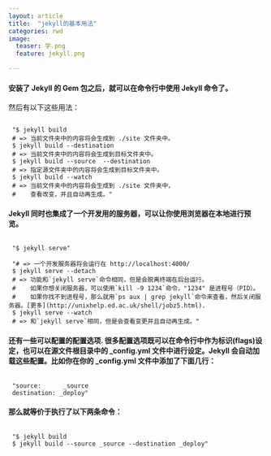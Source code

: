 ```yaml
---
layout: article
title:  "jekyll的基本用法"
categories: rwd
image:
  teaser: 学.png
  feature: jekyll.png

---
```


#### 安装了 Jekyll 的 Gem 包之后，就可以在命令行中使用 Jekyll 命令了。

然后有以下这些用法：

<code>
 "$ jekyll build
 # => 当前文件夹中的内容将会生成到 ./site 文件夹中。 
 $ jekyll build --destination <destination>
 # => 当前文件夹中的内容将会生成到目标文件夹<destination>中。
 $ jekyll build --source <source> --destination <destination>
 # => 指定源文件夹<source>中的内容将会生成到目标文件夹<destination>中。
 $ jekyll build --watch
 # => 当前文件夹中的内容将会生成到 ./site 文件夹中，
 #    查看改变，并且自动再生成。"
</code>

#### Jekyll 同时也集成了一个开发用的服务器，可以让你使用浏览器在本地进行预览。

<code>
 "$ jekyll serve"
</code>

<code> 
 "# => 一个开发服务器将会运行在 http://localhost:4000/
 $ jekyll serve --detach
 # => 功能和`jekyll serve`命令相同，但是会脱离终端在后台运行。
 #    如果你想关闭服务器，可以使用`kill -9 1234`命令，"1234" 是进程号（PID）。
 #    如果你找不到进程号，那么就用`ps aux | grep jekyll`命令来查看，然后关闭服务器。[更多](http://unixhelp.ed.ac.uk/shell/jobz5.html).
 $ jekyll serve --watch
 # => 和`jekyll serve`相同，但是会查看变更并且自动再生成。"
</code>
 
#### 还有一些可以配置的配置选项. 很多配置选项既可以在命令行中作为标识(flags)设定，也可以在源文件根目录中的 _config.yml 文件中进行设定。Jekyll 会自动加载这些配置。比如你在你的 _config.yml 文件中添加了下面几行：

<code>
 "source:      _source
 destination: _deploy"
</code>

#### 那么就等价于执行了以下两条命令：

<code>
 "$ jekyll build
 $ jekyll build --source _source --destination _deploy"
</code>















